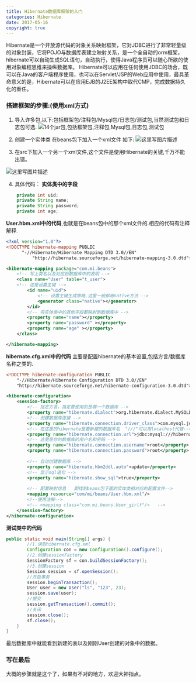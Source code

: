 ```yaml
---
title: Hibernate数据库框架的入门
categories: Hibernate
date: 2017-05-16
copyright: true
---
```




Hibernate是一个开放源代码的对象关系映射框架，它对JDBC进行了非常轻量级的对象封装，它将POJO与数据库表建立映射关系，是一个全自动的orm框架，hibernate可以自动生成SQL语句，自动执行，使得Java程序员可以随心所欲的使用对象编程思维来操纵数据库。 Hibernate可以应用在任何使用JDBC的场合，既可以在Java的客户端程序使用，也可以在Servlet/JSP的Web应用中使用，最具革命意义的是，Hibernate可以在应用EJB的J2EE架构中取代CMP，完成数据持久化的重任。

### 搭建框架的步骤:(使用xml方式) ###
1. 导入许多包,以下:包括框架包/注释包/Mysql包/日志包/测试包,当然测试包和日志包可选.
   ![14个jar包,包括框架包,注释包,Mysql包,日志包,测试包](http://img.blog.csdn.net/20170516220443812?watermark/2/text/aHR0cDovL2Jsb2cuY3Nkbi5uZXQvTVBGTFk=/font/5a6L5L2T/fontsize/400/fill/I0JBQkFCMA==/dissolve/70/gravity/SouthEast)

2. 创建一个实体类
   在beans包下加入一个xml文件 如下:
   ![这里写图片描述](http://img.blog.csdn.net/20170516221042758?watermark/2/text/aHR0cDovL2Jsb2cuY3Nkbi5uZXQvTVBGTFk=/font/5a6L5L2T/fontsize/400/fill/I0JBQkFCMA==/dissolve/70/gravity/SouthEast)
3. 在src下加入一个另一个xml文件,这个文件是使用Hibernate的关键,千万不能出错。

![这里写图片描述](http://img.blog.csdn.net/20170516221201643?watermark/2/text/aHR0cDovL2Jsb2cuY3Nkbi5uZXQvTVBGTFk=/font/5a6L5L2T/fontsize/400/fill/I0JBQkFCMA==/dissolve/70/gravity/SouthEast)

4. 具体代码：
   **实体类中的字段**

```java
	private int uid;
	private String name;
	private String password;
	private int age;
```
**User.hbm.xml中的代码**,也就是在beans包中的那个xml文件的.相应的代码有注释解释.

```xml
<?xml version="1.0"?>
<!DOCTYPE hibernate-mapping PUBLIC
      "-//Hibernate/Hibernate Mapping DTD 3.0//EN"
          "http://hibernate.sourceforge.net/hibernate-mapping-3.0.dtd">

<hibernate-mapping package="com.mi.beans">
	<!-- 写上类名以及对应到数据库中的表明 -->
    <class name="User" table="t_user">
    <!-- 这是设置主键 -->
        <id name="uid">
        	<!-- 设置主键生成策略,这里一般都用native方法 -->
        	<generator class="native"></generator>
        </id>
        <!-- 将实体类中的其他字段都映射到数据库中 -->
        <property name="name"></property>
        <property name="password" ></property>
        <property name="age" ></property>
    </class>

</hibernate-mapping>

```
**hibernate.cfg.xml中的代码**
主要是配置hibernate的基本设置,包括方言/数据库名称之类的.

```xml
<!DOCTYPE hibernate-configuration PUBLIC
	"-//Hibernate/Hibernate Configuration DTD 3.0//EN"
	"http://hibernate.sourceforge.net/hibernate-configuration-3.0.dtd">

<hibernate-configuration>
	<session-factory>
		<!-- 指定方言，指定要使用的是哪一个数据库 -->
		<property name="hibernate.dialect">org.hibernate.dialect.MySQLDialect</property>
		<!-- 创建数据库连接 -->
		<property name="hibernate.connection.driver_class">com.mysql.jdbc.Driver</property>
		<!-- 在这里的hibernate是要新建的数据库名  "///"可以用localhost代替-->
		<property name="hibernate.connection.url">jdbc:mysql:///hibernate</property>
		<!-- 这里是你的数据库的用户名和密码 -->
		<property name="hibernate.connection.username">root</property>
		<property name="hibernate.connection.password">root</property>
		
		<!-- 自动创建数据库 -->
		<property name="hibernate.hbm2ddl.auto">update</property>
		<!-- 显示sql语句 -->
		<property name="hibernate.show_sql">true</property>
		
		<!-- 配置映射信息   即找到beans包下面的实体类相对应的配置文件-->
		<mapping resource="com/mi/beans/User.hbm.xml"/>
		<!--使用注解--> 
		<!-- <mapping class="com.mi.beans.User_girlf"/>   -->
	</session-factory>
</hibernate-configuration>
```

**测试类中的代码**

```java
public static void main(String[] args) {
		//1.读取hibernate.cfg.xml
		Configuration con = new Configuration().configure();
		//2.创建sessionFactory
		SessionFactory sf = con.buildSessionFactory();
		//3.创建session
		Session session = sf.openSession();
		//开启事务
		session.beginTransaction();
		User user = new User("ls", "123", 23);
		session.save(user);
		//提交
		session.getTransaction().commit();
		//关闭
		session.close();
		sf.close();
	}
}
```
最后数据库中就能看到新建的表以及刚刚User创建的对象中的数据。

### 写在最后

大概的步骤就是这个了，如果有不对的地方，欢迎大神指点。